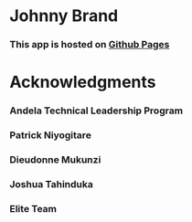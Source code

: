 # Johnny Brand
### This app is hosted on [Github Pages](https://harerajo.github.io/my-brand-heroku/pages/login.html)

# Acknowledgments
### Andela Technical Leadership Program
### Patrick Niyogitare
### Dieudonne Mukunzi
### Joshua Tahinduka
### Elite Team
